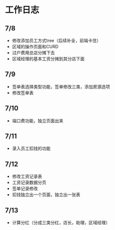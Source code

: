 # 工作日志

## 7/8

* 修改添加员工方式tree（后续补全，前端卡住）
* 区域的操作页面和CURD
* 过户费用总店分摊下去
* 区域经理的基本工资分摊到其分店下面

## 7/9

* 签单表选择类型功能，签单修改三类，添加房源选项
* 修改签单表 

## 7/10

* 端口费功能，独立页面出来

## 7/11
* 录入员工扣钱的功能

## 7/12
* 修改工资记录表
* 工资记录数据分页
* 签单记录修改 
* 扣钱独立出一个页面，独立出一张表

## 7/13
* 计算分红（分成三类分红，店长，助理，区域经理） 
